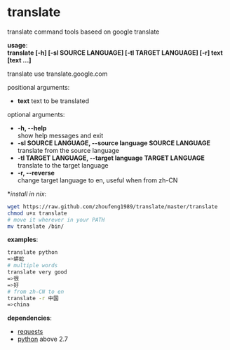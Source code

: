translate
=========

translate command tools baseed on google translate   

**usage**:    
    **translate [-h] [-sl SOURCE LANGUAGE] [-tl TARGET LANGUAGE] [-r] text [text ...]**

translate use translate.google.com

positional arguments:     
+   **text**   text to be translated

optional arguments:          
+   **-h, --help**     
    show help messages and exit    
+   **-sl SOURCE LANGUAGE, --source language SOURCE LANGUAGE**   
    translate from the source language   
+   **-tl TARGET LANGUAGE, --target language TARGET LANGUAGE**   
    translate to the target language   
+   **-r, --reverse**         
    change target language to en, useful when from zh-CN


**install in *nix**:
```bash
wget https://raw.github.com/zhoufeng1989/translate/master/translate
chmod u+x translate
# move it wherever in your PATH
mv translate /bin/
```


**examples**:
```bash
translate python
=>蟒蛇
# multiple words
translate very good
=>很
=>好
# from zh-CN to en
translate -r 中国
=>china
```

**dependencies**:
+   [requests](https://github.com/kennethreitz/requests)
+   [python](http://python.org/) above 2.7

